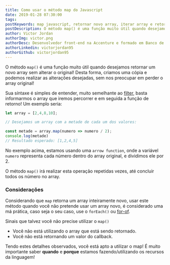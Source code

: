 ```yaml
---
title: Como usar o método map do Javascript
date: 2019-01-28 07:30:00
tags:
postKeywords: map javascript, retornar novo array, iterar array e retornar novo, iterar array, como usar map js, metodo de iteraçao js, percorrer array js
postDescription: O método map() é uma função muito útil quando desejamos retornar um novo array sem alterar o original! Desta forma, criamos uma cópia e podemos realizar as alterações desejadas, sem nos preocupar em perder o array original!
author: Victor Jordan
authorImg: victor.png
authorDesc: Desenvolvedor front-end na Accenture e formado em Banco de Dados pela Fatec, apaixonado por usabilidade, performance e UX!
authorLinkedin: victorjordan95
authorGithub: victorjordan95
---
```


O método `map()` é uma função muito útil quando desejamos retornar um novo array sem alterar o original! Desta forma, criamos uma cópia e podemos realizar as alterações desejadas, sem nos preocupar em perder o array original!

Sua síntaxe é simples de entender, muito semelhante ao [filter](https://backefront.com.br/filter-function/), basta informarmos o array que iremos percorrer e em seguida a função de retorno! Um exemplo seria:

<!-- more -->

```javascript
let array = [2,4,8,10];

// Desejamos um array com a metade de cada um dos valores:

const metade = array.map(numero => numero / 2);
console.log(metade)
// Resultado esperado: [1,2,4,5]
```

No exemplo acima, estamos usando uma `arrow function`, onde a variável `numero` representa cada número dentro do array original, e dividimos ele por 2. 

O método `map()` irá realizar esta operação repetidas vezes, até concluir todos os número no array.

### Considerações

Considerando que `map` retorna um array inteiramente novo, usar este método quando você não pretende usar um array novo, é considerado uma má prática, caso seja o seu caso, use o `forEach()` ou [for-of](https://backefront.com.br/js-forof/).

Sinais que talvez você não precise utilizar o `map()`

* Você não está utilizando o array que está sendo retornado.
* Você não está retornando um valor do callback.

Tendo estes detalhes observados, você está apto a utilizar o map! É muito importante saber **quando** e **porque** estamos fazendo/utilizando os recursos da linguagem!